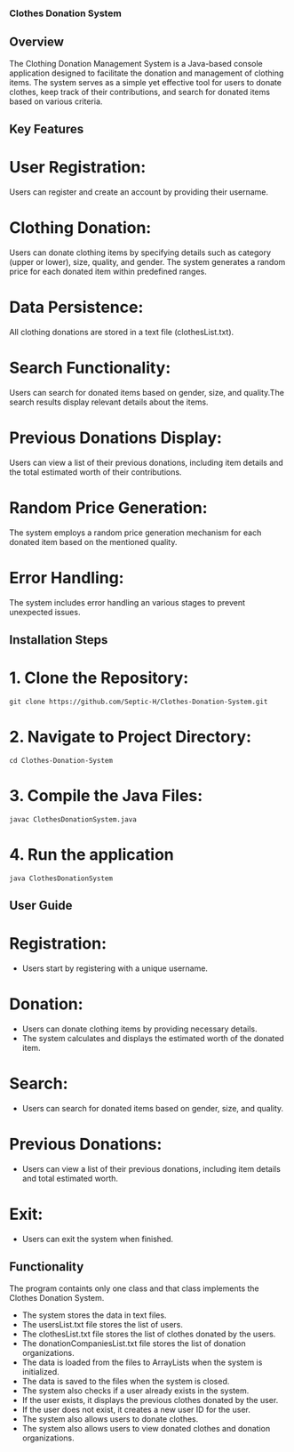 ### Clothes Donation System

## Overview
The Clothing Donation Management System is a Java-based console application designed to facilitate the donation and management of clothing items. The system serves as a simple yet effective tool for users to donate clothes, keep track of their contributions, and search for donated items based on various criteria.

## Key Features
# User Registration:
Users can register and create an account by providing their username.

# Clothing Donation:
Users can donate clothing items by specifying details such as category (upper or lower), size, quality, and gender. The system generates a random price for each donated item within predefined ranges.

# Data Persistence:
All clothing donations are stored in a text file (clothesList.txt).

# Search Functionality:
Users can search for donated items based on gender, size, and quality.The search results display relevant details about the items.

# Previous Donations Display:
Users can view a list of their previous donations, including item details and the total estimated worth of their contributions.

# Random Price Generation:
The system employs a random price generation mechanism for each donated item based on the mentioned quality.

# Error Handling:
The system includes error handling an various stages to prevent unexpected issues.

## Installation Steps ##
# 1. Clone the Repository:
    git clone https://github.com/Septic-H/Clothes-Donation-System.git
# 2. Navigate to Project Directory:
    cd Clothes-Donation-System
# 3. Compile the Java Files:
    javac ClothesDonationSystem.java
# 4. Run the application
    java ClothesDonationSystem

## User Guide ##
# Registration:
- Users start by registering with a unique username.

# Donation:
- Users can donate clothing items by providing necessary details.
- The system calculates and displays the estimated worth of the donated item.

# Search:
- Users can search for donated items based on gender, size, and quality.

# Previous Donations:
- Users can view a list of their previous donations, including item details and total estimated worth.

# Exit:
- Users can exit the system when finished.

## Functionality ##
The program containts only one class and that class implements the Clothes Donation System.
- The system stores the data in text files.
- The usersList.txt file stores the list of users.
- The clothesList.txt file stores the list of clothes donated by the users.
- The donationCompaniesList.txt file stores the list of donation organizations.
- The data is loaded from the files to ArrayLists when the system is initialized.
- The data is saved to the files when the system is closed.
- The system also checks if a user already exists in the system.
- If the user exists, it displays the previous clothes donated by the user.
- If the user does not exist, it creates a new user ID for the user.
- The system also allows users to donate clothes.
- The system also allows users to view donated clothes and donation organizations.
